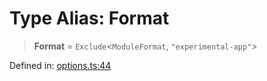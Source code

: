 # Type Alias: Format

> **Format** = `Exclude`\<`ModuleFormat`, `"experimental-app"`\>

Defined in: [options.ts:44](https://github.com/rolldown/tsdown/blob/0f71a8dc0229b7ba9c44a19dc9cf6d7c3566fca2/src/options.ts#L44)